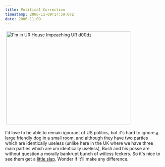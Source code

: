 ```yaml
---
title: Political Correction
timestamp: 2006-11-09T17:59:07Z
date: 2006-11-09
---
```


<a href="http://www.boingboing.net/2006/11/08/pelosi_im_in_ur_hous.html"><img src="http://blog.whatfettle.com//images/pelosid00dz.jpg" height="300" width="400" border="0" hspace="4" vspace="4" alt="I'm in UR House Impeaching UR d00dz" title="I'm in UR House Impeaching UR d00dz" longdesc="I'm in UR House Impeaching UR d00dz" /></a>
<p>I'd love to be able to remain ignorant of US politics, but it's hard to ignore <a href="http://en.wikiquote.org/wiki/Arnold_J._Toynbee">a large friendly dog in a small room</a>, and although they have two parties which are identically useless (unlike here in the UK where we have three main parties which are um identically useless), Bush and his posse are without question a morally bankrupt bunch of witless feckers. So it's nice to see them get a <a href="http://news.bbc.co.uk/1/hi/world/americas/6130514.stm">little slap</a>. Wonder if it'll make any difference.</p>
